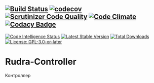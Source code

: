 [![Build Status](https://travis-ci.org/Jagepard/Rudra-Controller.svg?branch=master)](https://travis-ci.org/Jagepard/Rudra-Controller)
[![codecov](https://codecov.io/gh/Jagepard/Rudra-Controller/branch/master/graph/badge.svg)](https://codecov.io/gh/Jagepard/Rudra-Controller)
[![Scrutinizer Code Quality](https://scrutinizer-ci.com/g/Jagepard/Rudra-Controller/badges/quality-score.png?b=master)](https://scrutinizer-ci.com/g/Jagepard/Rudra-Controller/?branch=master)
[![Code Climate](https://codeclimate.com/github/Jagepard/Rudra-Controller/badges/gpa.svg)](https://codeclimate.com/github/Jagepard/Rudra-Controller)
[![Codacy Badge](https://api.codacy.com/project/badge/Grade/4bd09ee61e04462aa123c92048150ff2)](https://www.codacy.com/app/Jagepard/Rudra-Controller?utm_source=github.com&amp;utm_medium=referral&amp;utm_content=Jagepard/Rudra-Controller&amp;utm_campaign=Badge_Grade)
-----
[![Code Intelligence Status](https://scrutinizer-ci.com/g/Jagepard/Rudra-Controller/badges/code-intelligence.svg?b=master)](https://scrutinizer-ci.com/code-intelligence)
[![Latest Stable Version](https://poser.pugx.org/rudra/controller/v/stable)](https://packagist.org/packages/rudra/controller)
[![Total Downloads](https://poser.pugx.org/rudra/controller/downloads)](https://packagist.org/packages/rudra/controller)
[![License: GPL-3.0-or-later](https://img.shields.io/badge/license-GPL--3.0--or--later-498e7f.svg)](https://www.gnu.org/licenses/gpl-3.0)

# Rudra-Controller
Контроллер
